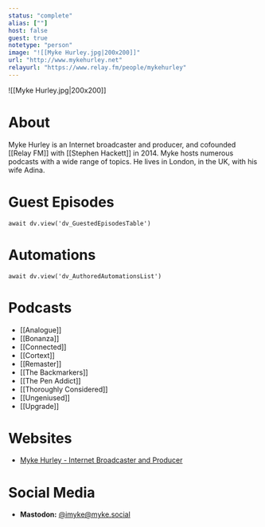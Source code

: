 ```yaml
---
status: "complete"
alias: [""]
host: false
guest: true
notetype: "person"
image: "![[Myke Hurley.jpg|200x200]]"
url: "http://www.mykehurley.net"
relayurl: "https://www.relay.fm/people/mykehurley"
---
```


![[Myke Hurley.jpg|200x200]]
# About
Myke Hurley is an Internet broadcaster and producer, and cofounded [[Relay FM]] with [[Stephen Hackett]] in 2014. Myke hosts numerous podcasts with a wide range of topics. He lives in London, in the UK, with his wife Adina.

# Guest Episodes
```dataviewjs
await dv.view('dv_GuestedEpisodesTable')
```
# Automations
```dataviewjs
await dv.view('dv_AuthoredAutomationsList')
```

# Podcasts
- [[Analogue]]
- [[Bonanza]]
- [[Connected]]
- [[Cortext]]
- [[Remaster]]
- [[The Backmarkers]]
- [[The Pen Addict]]
- [[Thoroughly Considered]]
- [[Ungeniused]]
- [[Upgrade]]

# Websites
- [Myke Hurley - Internet Broadcaster and Producer](http://www.mykehurley.net)

# Social Media
- **Mastodon:** [@imyke@myke.social](https://myke.social/@imyke)